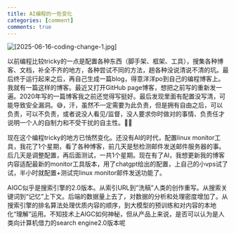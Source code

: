 ```yaml
---
title: AI编程的一些变化
categories: [comment]
comments: true
---
```


![[2025-06-16-coding-change-1.jpg]](https://images.ruifeng.me/2025-06-16-coding-change-1.jpg)

以前编程比较tricky的一点是配置各种东西（脚手架、框架、工具），搜集各种博客、文档，补全不齐的地方，各种尝试不同的方法，趟各种没说清说不清的坑。最后终于运行起来之后，再自己生成一篇blog，得意洋洋po到自己的编程博客上。我就有一篇这样的博客。最近又打开GitHub page博客，想把之前写的重新发一遍。2020年写的一篇博客我之前还觉得写挺好。最后发现里面有配置没写清，可能导致安全漏洞。😅，汗，虽然不一定需要为此负责，但是拥有自由之后，可以负责，可以不负责，或者说没人看见/监督，没人要求你时做对的事情、负责任才说明一个人的自制力和不受干扰的自主性。😮‍💨

现在这个编程tricky的地方已悄然变化。还没有AI的时代，配置linux monitor工具，我花了1个星期，看了各种博客，前几天是愁检测邮件发送邮件服务器的事。后几天是调整配置，再后面测试，一共1个星期。现在有了AI，我想更新我的博客内容适配最新的monitor工具版本，用了chatgpt给出的配置，上自己的小vps试了试，半小时就配置+测试完linux monitor邮件发送功能了。

AIGC似乎是搜索引擎的2.0版本。从索引URL到“洗稿”人类的创作重写。从搜索关键词到“记忆”上下文。后端的数据量上去了，对数据的分析和处理密度增加了。从搜索引擎的排名算法处理优质内容的顺序，到大模型的预训练和对内容的本地化“理解”运用。不知技术上AIGC如何神秘，但从产品上来说，是否可以认为是人类向计算机借力的search engine2.0版本呢